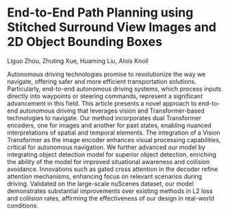 # End-to-End Path Planning using Stitched Surround View Images and 2D Object Bounding Boxes
Liguo Zhou, Zhuting Xue, Huaming Liu, Alois Knoll

Autonomous driving technologies promise to revolutionize the way we navigate, offering safer and more efficient transportation solutions. Particularly, end-to-end autonomous driving systems, which process inputs directly into waypoints or steering commands, represent a significant advancement in this field. This article presents a novel approach to end-to-end autonomous driving that leverages vision and Transformer-based technologies to navigate. Our method incorporates dual Transformer encoders, one for images and another for past states, enabling nuanced interpretations of spatial and temporal elements. The integration of a Vision Transformer as the image encoder enhances visual processing capabilities, critical for autonomous navigation. We further advanced our model by integrating object detection model for superior object detection, enriching the ability of the model for improved situational awareness and collision avoidance. Innovations such as gated cross attention in the decoder refine attention mechanisms, enhancing focus on relevant scenarios during driving. Validated on the large-scale nuScenes dataset, our model demonstrates substantial improvements over existing methods in L2 loss and collision rates, affirming the effectiveness of our design in real-world conditions.